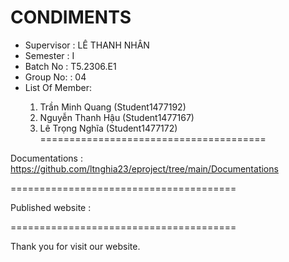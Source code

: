 <h1>CONDIMENTS</h1>
<ul>
  <li>
    Supervisor : LÊ THANH NHÂN
  </li>
  <li>
    Semester : I
  </li>
  <li>
    Batch No : T5.2306.E1
  </li>
  <li>
    Group No: : 04
  </li>
  <li>
    List Of Member:
  </li>
  <ol>
    <li>
      Trần Minh Quang (Student1477192)
    </li>
    <li>
      Nguyễn Thanh Hậu (Student1477167)
    </li>
    <li>
      Lê Trọng Nghĩa (Student1477172) =======================================
    </li>
  </ol>
</ul>

Documentations : https://github.com/ltnghia23/eproject/tree/main/Documentations

=======================================

Published website :

=======================================

Thank you for visit our website.
